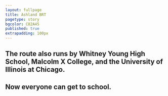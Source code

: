 ```yaml
---
layout: fullpage
title: Ashland BRT
pagetype: story
bgcolor: C82A45
published: true
extrapadding: 100px
---
```


<div class="mapstage"></div>

## The route also runs by **Whitney Young High School**, **Malcolm X College**, and the **University of Illinois at Chicago**. 

## **Now everyone can get to school**.